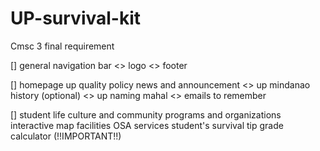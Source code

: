 # UP-survival-kit
Cmsc 3 final requirement

[] general
    <x> navigation bar
    <> logo
    <> footer

[] homepage
    <x> up quality policy
    <x> news and announcement
    <> up mindanao history (optional)
    <> up naming mahal
    <> emails to remember

[] student life
    <X> culture and community
    <X> programs and organizations
    <x> interactive map
    <x> facilities
    <x> OSA services
    <x> student's survival tip
    <x> grade calculator (!!IMPORTANT!!)